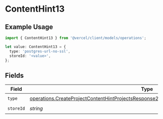 # ContentHint13

## Example Usage

```typescript
import { ContentHint13 } from '@vercel/client/models/operations';

let value: ContentHint13 = {
  type: 'postgres-url-no-ssl',
  storeId: '<value>',
};
```

## Fields

| Field     | Type                                                                                                                                                                                                     | Required           | Description |
| --------- | -------------------------------------------------------------------------------------------------------------------------------------------------------------------------------------------------------- | ------------------ | ----------- |
| `type`    | [operations.CreateProjectContentHintProjectsResponse200ApplicationJSONResponseBodyEnv13Type](../../models/operations/createprojectcontenthintprojectsresponse200applicationjsonresponsebodyenv13type.md) | :heavy_check_mark: | N/A         |
| `storeId` | _string_                                                                                                                                                                                                 | :heavy_check_mark: | N/A         |
